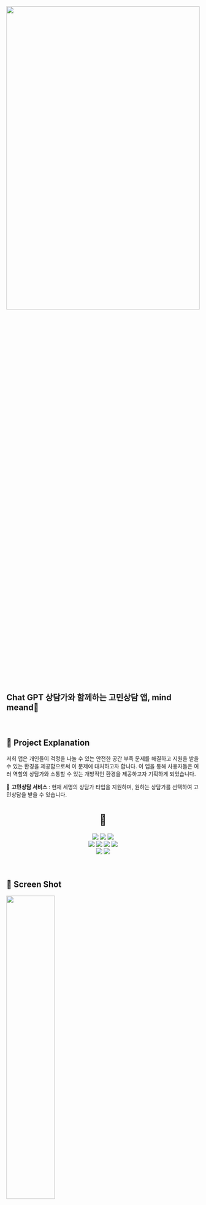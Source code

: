 <img width="100%" height="45%" src="https://user-images.githubusercontent.com/120348555/229406073-a773e296-0aaa-4691-b45e-8bde8fd5c87b.jpg">

## Chat GPT 상담가와 함께하는 고민상담 앱, mind meand:speech_balloon:

　
## 📌 Project Explanation
    
저희 앱은 개인들이 걱정을 나눌 수 있는 안전한 공간 부족 문제를 해결하고 지원을 받을 수 있는 환경을 제공함으로써 이 문제에 대처하고자 합니다.
이 앱을 통해 사용자들은 여러 역할의 상담가와 소통할 수 있는 개방적인 환경을 제공하고자 기획하게 되었습니다.

:speech_balloon: <b>고민상담 서비스 </b>: 현재 세명의 상담가 타입을 지원하며, 원하는 상담가를 선택하여 고민상담을 받을 수 있습니다.<br>

<div align="center">
  <h1>📌</h1>
</div>
<div align="center"> 
  <!-- 자바  --><img src="https://img.shields.io/badge/JAVA-007396?style=flat-square&logo=JAVA&logoColor=white"/>
  <!--  Android--><img src="https://img.shields.io/badge/Android-3DDC84?style=flat-square&logo=Android&logoColor=white"/>
  <!--  Android Studio --><img src="https://img.shields.io/badge/Android%20Studio-3DDC84?style=flat-square&logo=Android%20Studio&logoColor=white"/>
  <br>
  <img src="https://img.shields.io/badge/Amazon AWS-232F3E?style=flat-square&logo=Amazon AWS&logoColor=white"/>
  <img src="https://img.shields.io/badge/Amazon RDS-527FFF?style=flat-square&logo=Amazon RDS&logoColor=white"/>
  <img src="https://img.shields.io/badge/Amazon S3-569A31?style=flat-square&logo=Amazon S3&logoColor=white"/>
  <img src="https://img.shields.io/badge/AWS Lambda-FF9900?style=flat-square&logo=AWS Lambda&logoColor=white"/>
   <br>
<img src="https://img.shields.io/badge/Amazon API Gateway-FF4F8B?style=flat-square&logo=Amazon API Gateway&logoColor=white"/>   <img src="https://img.shields.io/badge/Amazon CloudWatch-FF4F8B?style=flat-square&logo=Amazon CloudWatch&logoColor=white"/>
</div>

　
## 📌 Screen Shot


<img width="50%" height="45%" src="https://user-images.githubusercontent.com/120348555/229407049-c686f78f-8aa0-48a6-9f1a-7b2fbe7fbbed.JPG">

## 📌 기술 스택(Tech Skill)
    
 | Category                                                   | Stack                                                   |
| ------------------------------------------------------------ | ------------------------------------------------------- |
| **Architecture**| MVC        |
| **Android Jetpack**|  ViewModel, LiveData, Navigation, RecyclerView, Fragment  |
| **Networking** | Retrofit2, OkHttp3           |


## 📌Code block
```java
# recyclerView 페이징 처리 코드

recyclerView.addOnScrollListener(new RecyclerView.OnScrollListener() {
            @Override
            public void onScrolled(@NonNull RecyclerView recyclerView, int dx, int dy) {
                super.onScrolled(recyclerView, dx, dy);

                int lastPosition = ((LinearLayoutManager)recyclerView.getLayoutManager()).findLastCompletelyVisibleItemPosition();
                int totalCount = recyclerView.getAdapter().getItemCount();

                if(lastPosition + 1 == totalCount){
                    offset=offset+5;
                    getConsultationData();

                }
```

　
## 🌈 Member
|왕현성|윤지수|백민우|
|:-:|:--:|:-:|
|<img src="https://user-images.githubusercontent.com/120348500/227099410-49f69b01-7b82-45a3-ab85-1d477c7ae6d1.jpg" width="100" height="100">|<img src="https://user-images.githubusercontent.com/120348555/227101223-bbfa4b86-906f-4a33-9399-da2ed5f13fbb.jpg" alt="d00hye" width="100" height="100">|<img src="https://user-images.githubusercontent.com/120348555/228713684-a3d415b9-1a34-481b-866c-7b034a2c061a.jpg" alt="DoyKim-20" width="100" height="100">|
|[hyunsungKR](https://github.com/hyunsungKR)|[Yunwltn](https://github.com/Yunwltn)|[leobaek](https://github.com/leobaek)|
